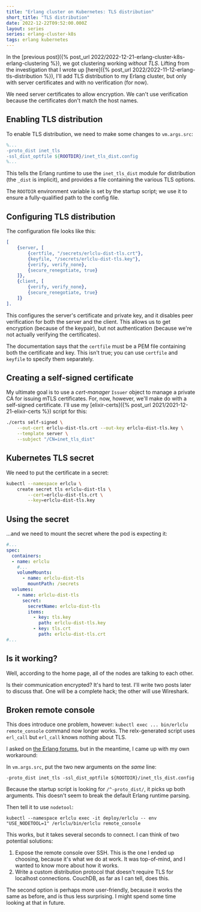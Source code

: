 ```yaml
---
title: "Erlang cluster on Kubernetes: TLS distribution"
short_title: "TLS distribution"
date: 2022-12-22T09:52:00.000Z
layout: series
series: erlang-cluster-k8s
tags: erlang kubernetes
---
```


In the [previous post]({% post_url 2022/2022-12-21-erlang-cluster-k8s-erlang-clustering %}), we got clustering working
_without TLS_. Lifting from the investigation that I wrote up [here]({% post_url 2022/2022-11-12-erlang-tls-distribution %}),
I'll add TLS distribution to my Erlang cluster, but only with server certificates and with no verification (for now).

We need server certificates to allow encryption. We can't use verification because the certificates don't match the host
names.

## Enabling TLS distribution

To enable TLS distribution, we need to make some changes to `vm.args.src`:

```erlang
%...
-proto_dist inet_tls
-ssl_dist_optfile ${ROOTDIR}/inet_tls_dist.config
%...
```

This tells the Erlang runtime to use the `inet_tls_dist` module for distribution (the `_dist` is implicit), and provides
a file containing the various TLS options.

The `ROOTDIR` environment variable is set by the startup script; we use it to ensure a fully-qualified path to the
config file.

## Configuring TLS distribution

The configuration file looks like this:

```erlang
[
    {server, [
        {certfile, "/secrets/erlclu-dist-tls.crt"},
        {keyfile, "/secrets/erlclu-dist-tls.key"},
        {verify, verify_none},
        {secure_renegotiate, true}
    ]},
    {client, [
        {verify, verify_none},
        {secure_renegotiate, true}
    ]}
].
```

This configures the server's certificate and private key, and it disables peer verification for both the server and the
client. This allows us to get encryption (because of the keypair), but not authentication (because we're not actually
verifying the certificates).

The documentation says that the `certfile` must be a PEM file containing both the certificate and key. This isn't
true; you can use `certfile` and `keyfile` to specify them separately.

## Creating a self-signed certificate

My ultimate goal is to use a _cert-manager_ `Issuer` object to manage a private CA for issuing mTLS certificates. For,
now, however, we'll make do with a self-signed certificate. I'll use my [elixir-certs]({% post_url
2021/2021-12-21-elixir-certs %}) script for this:

```bash
./certs self-signed \
    --out-cert erlclu-dist-tls.crt --out-key erlclu-dist-tls.key \
    --template server \
    --subject "/CN=inet_tls_dist"
```

## Kubernetes TLS secret

We need to put the certificate in a secret:

```bash
kubectl --namespace erlclu \
    create secret tls erlclu-dist-tls \
        --cert=erlclu-dist-tls.crt \
        --key=erlclu-dist-tls.key
```

## Using the secret

...and we need to mount the secret where the pod is expecting it:

```yaml
#...
spec:
  containers:
  - name: erlclu
    #...
    volumeMounts:
      - name: erlclu-dist-tls
        mountPath: /secrets
  volumes:
    - name: erlclu-dist-tls
      secret:
        secretName: erlclu-dist-tls
        items:
          - key: tls.key
            path: erlclu-dist-tls.key
          - key: tls.crt
            path: erlclu-dist-tls.crt
#...
```

## Is it working?

Well, according to the home page, all of the nodes are talking to each other.

Is their communication encrypted? It's hard to test. I'll write two posts later to discuss that. One will be a complete
hack; the other will use Wireshark.

## Broken remote console

This does introduce one problem, however: `kubectl exec ... bin/erlclu remote_console` command now longer works. The
relx-generated script uses `erl_call` but `erl_call` knows nothing about TLS.

I asked on [the Erlang forums](https://erlangforums.com/t/using-myapp-remote-console-with-tls-distribution/2052), but in the meantime, I came up with my own workaround:

In `vm.args.src`, put the two new arguments on the _same_ line:

```
-proto_dist inet_tls -ssl_dist_optfile ${ROOTDIR}/inet_tls_dist.config
```

Because the startup script is looking for `/^-proto_dist/`, it picks up both arguments. This doesn't seem to break the
default Erlang runtime parsing.

Then tell it to use `nodetool`:

```
kubectl --namespace erlclu exec -it deploy/erlclu -- env "USE_NODETOOL=1" /erlclu/bin/erlclu remote_console
```

This works, but it takes several seconds to connect. I can think of two potential solutions:

1. Expose the remote console over SSH. This is the one I ended up choosing, because it's what we do at work. It was
   top-of-mind, and I wanted to know more about how it works.
2. Write a custom distribution protocol that doesn't require TLS for localhost connections. CouchDB, as far as I can
   tell, does this.

The second option is perhaps more user-friendly, because it works the same as before, and is thus less surprising. I
might spend some time looking at that in future.
